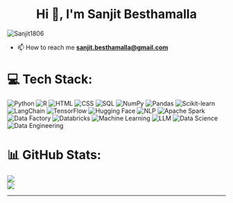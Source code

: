 <h1 align="center">Hi 👋, I'm Sanjit Besthamalla</h1>

<p align="left"> <img src="https://komarev.com/ghpvc/?username=Sanjit1806&label=Profile%20views&color=0e75b6&style=flat" alt="Sanjit1806" /> </p>

- 📫 How to reach me **sanjit.besthamalla@gmail.com**

# 💻 Tech Stack:
![Python](https://img.shields.io/badge/python-3670A0?style=for-the-badge&logo=python&logoColor=ffdd54)
![R](https://img.shields.io/badge/r-%23276DC3.svg?style=for-the-badge&logo=r&logoColor=white)
![HTML](https://img.shields.io/badge/html-%2320232a.svg?style=for-the-badge&logo=html5&logoColor=orange)
![CSS](https://img.shields.io/badge/css-%231572B6.svg?style=for-the-badge&logo=css3&logoColor=white)
![SQL](https://img.shields.io/badge/sql-%2307405e.svg?style=for-the-badge&logo=sql&logoColor=white)
![NumPy](https://img.shields.io/badge/numpy-%23013243.svg?style=for-the-badge&logo=numpy&logoColor=white)
![Pandas](https://img.shields.io/badge/pandas-%23150458.svg?style=for-the-badge&logo=pandas&logoColor=white)
![Scikit-learn](https://img.shields.io/badge/scikit--learn-%23F7931E.svg?style=for-the-badge&logo=scikit-learn&logoColor=white)
![LangChain](https://img.shields.io/badge/langchain-%23000000.svg?style=for-the-badge&logo=langchain&logoColor=white)
![TensorFlow](https://img.shields.io/badge/tensorflow-%23FF6F00.svg?style=for-the-badge&logo=tensorflow&logoColor=white)
![Hugging Face](https://img.shields.io/badge/huggingface-%23FFBF00.svg?style=for-the-badge&logo=huggingface&logoColor=white)
![NLP](https://img.shields.io/badge/NLP-%237B68EE.svg?style=for-the-badge&logo=spacy&logoColor=white)
![Apache Spark](https://img.shields.io/badge/apache%20spark-%23E25A1C.svg?style=for-the-badge&logo=apachespark&logoColor=white)
![Data Factory](https://img.shields.io/badge/Azure%20Data%20Factory-%230078D4.svg?style=for-the-badge)
![Databricks](https://img.shields.io/badge/databricks-%23FF3621.svg?style=for-the-badge&logo=databricks&logoColor=white)
![Machine Learning](https://img.shields.io/badge/machine--learning-%23F7931E.svg?style=for-the-badge&logo=scikit-learn&logoColor=white)
![LLM](https://img.shields.io/badge/LLM-%23007ACC.svg?style=for-the-badge&logo=openai&logoColor=white)
![Data Science](https://img.shields.io/badge/data--science-%2344A833.svg?style=for-the-badge&logo=data-science&logoColor=white)
![Data Engineering](https://img.shields.io/badge/Data%20Engineering-%234285F4.svg?style=for-the-badge&logo=data&logoColor=white)

# 📊 GitHub Stats:
![](https://github-readme-stats.vercel.app/api?username=Sanjit1806&theme=blue-green&hide_border=false&include_all_commits=true&count_private=true)<br/>
![](https://github-readme-stats.vercel.app/api/top-langs/?username=Sanjit1806&theme=blue-green&hide_border=false&include_all_commits=true&count_private=true&layout=compact)

---


